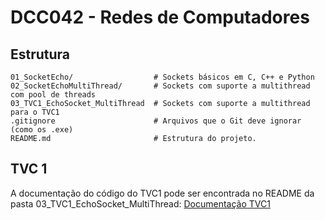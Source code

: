 # DCC042 - Redes de Computadores

## Estrutura

```plaintext
01_SocketEcho/                  # Sockets básicos em C, C++ e Python
02_SocketEchoMultiThread/       # Sockets com suporte a multithread com pool de threads
03_TVC1_EchoSocket_MultiThread  # Sockets com suporte a multithread para o TVC1
.gitignore                      # Arquivos que o Git deve ignorar (como os .exe)
README.md                       # Estrutura do projeto.
```

## TVC 1

A documentação do código do TVC1 pode ser encontrada no README da pasta 03_TVC1_EchoSocket_MultiThread:
[Documentação TVC1](./03_TVC1_EchoSocket_MultiThread/README.md)
